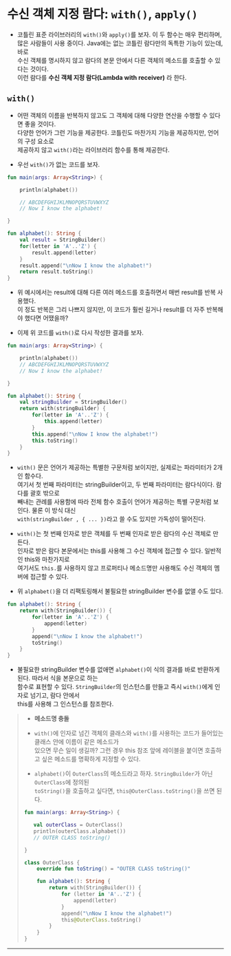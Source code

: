 # 수신 객체 지정 람다: `with()`, `apply()`

- 코틀린 표준 라이브러리의 `with()`와 `apply()`를 보자. 이 두 함수는 매우 편리하며,  
  많은 사람들이 사용 중이다. Java에는 없는 코틀린 람다만의 독특한 기능이 있는데, 바로  
  수신 객체를 명시하지 않고 람다의 본문 안에서 다른 객체의 메소드를 호출할 수 있다는 것이다.  
  이런 람다를 **수신 객체 지정 람다(Lambda with receiver)** 라 한다.

## `with()`

- 어떤 객체의 이름을 반복하지 않고도 그 객체에 대해 다양한 연산을 수행할 수 있다면 좋을 것이다.  
  다양한 언어가 그런 기능을 제공한다. 코틀린도 마찬가지 기능을 제공하지만, 언어의 구성 요소로  
  제공하지 않고 `with()`라는 라이브러리 함수를 통해 제공한다.

- 우선 `with()`가 없는 코드를 보자.

```kt
fun main(args: Array<String>) {

    println(alphabet())

    // ABCDEFGHIJKLMNOPQRSTUVWXYZ
    // Now I know the alphabet!

}

fun alphabet(): String {
    val result = StringBuilder()
    for(letter in 'A'..'Z') {
        result.append(letter)
    }
    result.append("\nNow I know the alphabet!")
    return result.toString()
}
```

- 위 예시에서는 result에 대해 다른 여러 메소드를 호출하면서 매번 result를 반복 사용했다.  
  이 정도 반복은 그리 나쁘지 않지만, 이 코드가 훨씬 길거나 result를 더 자주 반복해야 했다면 어땠을까?

- 이제 위 코드를 `with()`로 다시 작성한 결과를 보자.

```kt
fun main(args: Array<String>) {

    println(alphabet())
    // ABCDEFGHIJKLMNOPQRSTUVWXYZ
    // Now I know the alphabet!

}

fun alphabet(): String {
    val stringBuilder = StringBuilder()
    return with(stringBuilder) {
        for(letter in 'A'..'Z') {
            this.append(letter)
        }
        this.append("\nNow I know the alphabet!")
        this.toString()
    }
}
```

- `with()` 문은 언어가 제공하는 특별한 구문처럼 보이지만, 실제로는 파라미터가 2개인 함수다.  
  여기서 첫 번째 파라미터는 stringBuilder이고, 두 번째 파라미터는 람다식이다. 람다를 괄호 밖으로  
  빼내는 관례를 사용함에 따라 전체 함수 호출이 언어가 제공하는 특별 구문처럼 보인다. 물론 이 방식 대신  
  `with(stringBuilder , { ... })`라고 쓸 수도 있지만 가독성이 떨어진다.

- `with()`는 첫 번째 인자로 받은 객체를 두 번째 인자로 받은 람다의 수신 객체로 만든다.  
  인자로 받은 람다 본문에서는 this를 사용해 그 수신 객체에 접근할 수 있다. 일반적인 this와 마찬가지로  
  여기서도 `this.`를 사용하지 않고 프로퍼티나 메소드명만 사용해도 수신 객체의 멤버에 접근할 수 있다.

- 위 `alphabet()`을 더 리팩토링해서 불필요한 stringBuilder 변수를 없앨 수도 있다.

```kt
fun alphabet(): String {
    return with(StringBuilder()) {
        for(letter in 'A'..'Z') {
            append(letter)
        }
        append("\nNow I know the alphabet!")
        toString()
    }
}
```

- 불필요한 stringBuilder 변수를 없애면 `alphabet()`이 식의 결과를 바로 반환하게 된다. 따라서 식을 본문으로 하는  
  함수로 표현할 수 있다. `StringBuilder`의 인스턴스를 만들고 즉시 `with()`에게 인자로 넘기고, 람다 안에서  
  this를 사용해 그 인스턴스를 참조한다.

> - **메소드명 충돌**
>
> - `with()`에 인자로 넘긴 객체의 클래스와 `with()`를 사용하는 코드가 들어있는 클래스 안에 이름이 같은 메소드가  
>   있으면 무슨 일이 생길까? 그런 경우 this 참조 앞에 레이블을 붙이면 호출하고 싶은 메소드를 명확하게 지정할 수 있다.
>
> - `alphabet()`이 `OuterClass`의 메소드라고 하자. `StringBuilder`가 아닌 `OuterClass`에 정의된  
>   `toString()`을 호출하고 싶다면, `this@OuterClass.toString()`을 쓰면 된다.
>
> ```kt
> fun main(args: Array<String>) {
>
>    val outerClass = OuterClass()
>    println(outerClass.alphabet())
>    // OUTER CLASS toString()
>
> }
>
> class OuterClass {
>     override fun toString() = "OUTER CLASS toString()"
>
>     fun alphabet(): String {
>         return with(StringBuilder()) {
>             for (letter in 'A'..'Z') {
>                 append(letter)
>             }
>             append("\nNow I know the alphabet!")
>             this@OuterClass.toString()
>         }
>     }
> }
> ```

<hr/>
